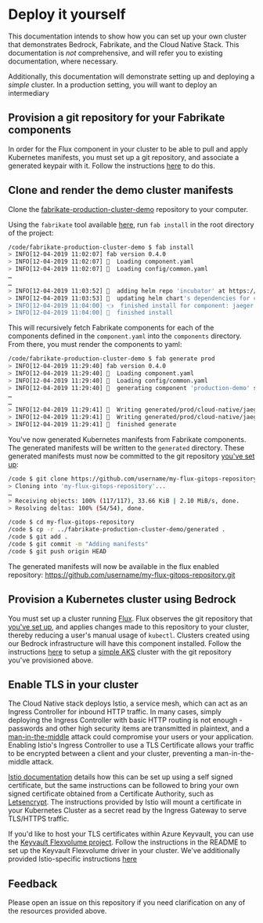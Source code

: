 # Deploy it yourself

This documentation intends to show how you can set up your own cluster that demonstrates Bedrock, Fabrikate, and the Cloud Native Stack. This documentation is _not_ comprehensive, and will refer you
to existing documentation, where necessary.

Additionally, this documentation will demonstrate setting up and deploying a _simple_ cluster. In a production setting, you will want to deploy an intermediary

## Provision a git repository for your Fabrikate components

In order for the Flux component in your cluster to be able to pull and apply Kubernetes manifests, you must set up a git repository, and associate a generated keypair with it. Follow the instructions [here](https://github.com/Microsoft/bedrock/tree/master/cluster/common/flux) to do this.

## Clone and render the demo cluster manifests

Clone the [fabrikate-production-cluster-demo](https://github.com/Microsoft/fabrikate-production-cluster-demo) repository to your computer.

Using the `fabrikate` tool available [here](https://github.com/Microsoft/fabrikate/releases), run `fab install` in the root directory of the project:

```sh
/code/fabrikate-production-cluster-demo $ fab install
> INFO[12-04-2019 11:02:07] fab version 0.4.0
> INFO[12-04-2019 11:02:07] 💾  Loading component.yaml
> INFO[12-04-2019 11:02:07] 💾  Loading config/common.yaml
…
…
> INFO[12-04-2019 11:03:52] 🚁  adding helm repo 'incubator' at https://kubernetes-charts-incubator.storage.googleapis.com/ for component 'jaeger'
> INFO[12-04-2019 11:03:53] 🚁  updating helm chart's dependencies for component 'jaeger'
> INFO[12-04-2019 11:04:00] 👈  finished install for component: jaeger
> INFO[12-04-2019 11:04:00] 🙌  finished install
```

This will recursively fetch Fabrikate components for each of the components defined in the `component.yaml` into the `components` directory. From there, you must render the components to yaml:

```sh
/code/fabrikate-production-cluster-demo $ fab generate prod
> INFO[12-04-2019 11:29:40] fab version 0.4.0
> INFO[12-04-2019 11:29:40] 💾  Loading component.yaml
> INFO[12-04-2019 11:29:40] 💾  Loading config/common.yaml
> INFO[12-04-2019 11:29:40] 🚚  generating component 'production-demo' statically from path ./manifests
…
…
> INFO[12-04-2019 11:29:41] 💾  Writing generated/prod/cloud-native/jaeger/fabrikate-jaeger.yaml
> INFO[12-04-2019 11:29:41] 💾  Writing generated/prod/cloud-native/jaeger/jaeger.yaml
> INFO[12-04-2019 11:29:41] 🙌  finished generate
```

You've now generated Kubernetes manifests from Fabrikate components. The generated manifests will be written to the `generated` directory. These generated manifests must now be committed to the git repository [you've set up](#provision-a-git-repository-for-your-fabrikate-components):

```sh
/code $ git clone https://github.com/username/my-flux-gitops-repository.git
> Cloning into 'my-flux-gitops-repository'...
…
> Receiving objects: 100% (117/117), 33.66 KiB | 2.10 MiB/s, done.
> Resolving deltas: 100% (54/54), done.

/code $ cd my-flux-gitops-repository
/code $ cp -r ../fabrikate-production-cluster-demo/generated .
/code $ git add .
/code $ git commit -m "Adding manifests"
/code $ git push origin HEAD
```

The generated manifests will now be available in the flux enabled repository: https://github.com/username/my-flux-gitops-repository.git

## Provision a Kubernetes cluster using Bedrock

You must set up a cluster running [Flux](https://github.com/weaveworks/flux). Flux observes the git repository that [you've set up](#provision-a-git-repository-for-your-fabrikate-components), and applies changes made to this repository to your cluster, thereby reducing a user's manual usage of `kubectl`. Clusters created using our Bedrock infrastructure will have this component installed. Follow the instructions [here](https://github.com/Microsoft/bedrock/tree/master/cluster/azure) to setup a [simple AKS](https://github.com/Microsoft/bedrock/tree/master/cluster/environments/azure-simple) cluster with the git repository you've provisioned above.

## Enable TLS in your cluster

The Cloud Native stack deploys Istio, a service mesh, which can act as an Ingress Controller for inbound HTTP traffic. In many cases, simply deploying the Ingress Controller with basic HTTP routing is not enough - passwords and other high security items are transmitted in plaintext, and a [man-in-the-middle](https://en.wikipedia.org/wiki/Man-in-the-middle_attack) attack could compromise your users or your application. Enabling Istio's Ingress Controller to use a TLS Certificate allows your traffic to be encrypted between a client and your cluster, preventing a man-in-the-middle attack.

[Istio documentation](https://istio.io/docs/tasks/traffic-management/secure-ingress/mount/) details how this can be set up using a self signed certificate, but the same instructions can be followed to bring your own signed certificate obtained from a Certificate Authority, such as [Letsencrypt](https://letsencrypt.org/). The instructions provided by Istio will mount a certificate in your Kubernetes Cluster as a secret read by the Ingress Gateway to serve TLS/HTTPS traffic.

If you'd like to host your TLS certificates within Azure Keyvault, you can use the [Keyvault Flexvolume project](https://github.com/Azure/kubernetes-keyvault-flexvol). Follow the instructions in the README to set up the Keyvault Flexvolume driver in your cluster. We've additionally provided Istio-specific instructions [here](https://github.com/Azure/kubernetes-keyvault-flexvol/blob/master/docs/istio-tls-certificate.md)

## Feedback

Please open an issue on this repository if you need clarification on any of the resources provided above.
